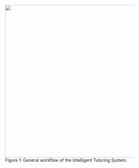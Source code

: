 <figure id="fig:its-workflow">
  <img src="../icons/its-workflow.png" width="1000", height="500">
  <figcaption>Figure 1: General workflow of the Intelligent Tutoring System.</figcaption>
</figure>
